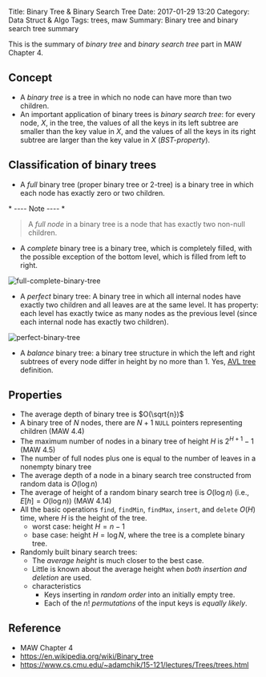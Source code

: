 Title: Binary Tree & Binary Search Tree
Date: 2017-01-29 13:20
Category: Data Struct & Algo
Tags: trees, maw
Summary: Binary tree and binary search tree summary

This is the summary of *binary tree* and *binary search tree* part in MAW Chapter 4.

## Concept

- A *binary tree* is a tree in which no node can have more than two children. 
- An important application of binary trees is *binary search tree*: for every node,
  $X$, in the tree, the values of all the keys in its left subtree are smaller than
  the key value in $X$, and the values of all the keys in its right subtree are larger
  than the key value in $X$ (*BST-property*).

## Classification of binary trees

- A *full* binary tree (proper binary tree or 2-tree) is a binary tree in which each node
  has exactly zero or two children.

\* ---- Note ---- *

> A *full node* in a binary tree is a node that has exactly two non-null children.

- A *complete* binary tree is a binary tree, which is completely filled, with the possible
  exception of the bottom level, which is filled from left to right.

![full-complete-binary-tree]({filename}/images/full-complete-binary-tree.PNG)

- A *perfect* binary tree: A binary tree in which all internal nodes have exactly two children 
  and all leaves are at the same level. It has property: each level has exactly twice as many 
  nodes as the previous level (since each internal node has exactly two children).

![perfect-binary-tree]({filename}/images/perfect-binary-tree.png)

- A *balance* binary tree: a binary tree structure in which the left and right 
  subtrees of every node differ in height by no more than 1. Yes, [AVL tree]({filename}/blog/2017/02/05/avl.md)
  definition.

## Properties

- The average depth of binary tree is $O(\sqrt{n})$
- A binary tree of $N$ nodes, there are $N+1$ `NULL` pointers representing children (MAW 4.4)
- The maximum number of nodes in a binary tree of height $H$ is $2^{H+1}-1$ (MAW 4.5)
- The number of full nodes plus one is equal to the number of leaves in a nonempty binary tree
- The average depth of a node in a binary search tree constructed from random data is $O(\log n)$
- The average of height of a random binary search tree is $O(\log n)$ (i.e., $E[h] = O(\log n)$) (MAW 4.14)
- All the basic operations `find`, `findMin`, `findMax`, `insert`, and `delete`
  $O(H)$ time, where $H$ is the height of the tree.
    - worst case: height $H = n - 1$
    - base case: height $H = \log N$, where the tree is a complete binary tree.
- Randomly built binary search trees:
    - The *average height* is much closer to the best case.
    - Little is known about the average height when *both insertion and deletion* are used.
    - characteristics
        - Keys inserting in *random order* into an initially empty tree.
        - Each of the $n!$ *permutations* of the input keys is *equally likely*.

## Reference

- MAW Chapter 4
- https://en.wikipedia.org/wiki/Binary_tree
- https://www.cs.cmu.edu/~adamchik/15-121/lectures/Trees/trees.html
